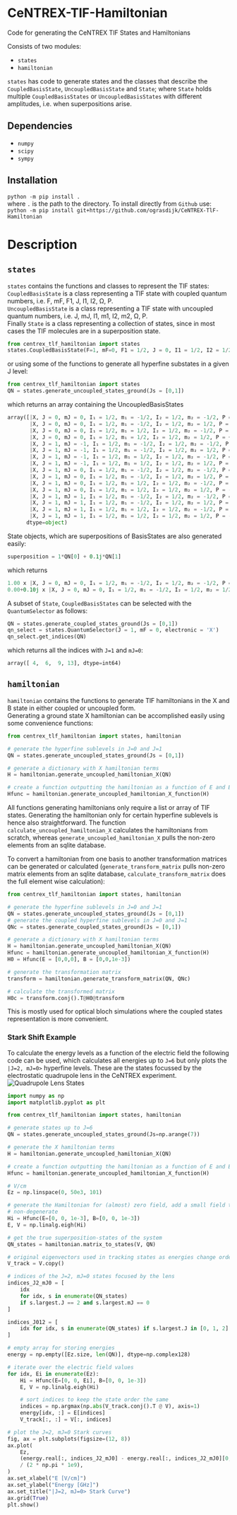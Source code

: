 # CeNTREX-TlF-Hamiltonian
Code for generating the CeNTREX TlF States and Hamiltonians

Consists of two modules:
* `states`
* `hamiltonian`

`states` has code to generate states and the classes that describe the `CoupledBasisState`, `UncoupledBasisState` and `State`; where `State` holds multiple `CoupledBasisStates` or `UncoupledBasisStates` with different amplitudes, i.e. when superpositions arise.

## Dependencies
* `numpy`
* `scipy`
* `sympy`

## Installation
`python -m pip install .`  
where `.` is the path to the directory. To install directly from `Github` use:  
`python -m pip install git+https://github.com/ograsdijk/CeNTREX-TlF-Hamiltonian`

# Description
## `states`
`states` contains the functions and classes to represent the TlF states:  
`CoupledBasisState` is a class representing a TlF state with coupled quantum numbers, i.e. F, mF, F1, J, I1, I2, Ω, P.  
`UncoupledBasisState` is a class representing a TlF state with uncoupled quantum numbers, i.e. J, mJ, I1, m1, I2, m2, Ω, P.  
Finally `State` is a class representing a collection of states, since in most cases the TlF molecules are in a superposition state.

```Python
from centrex_tlf_hamiltonian import states
states.CoupledBasisState(F=1, mF=0, F1 = 1/2, J = 0, I1 = 1/2, I2 = 1/2, Omega = 0, P = 1)
```
or using some of the functions to generate all hyperfine substates in a given J level: 
```Python
from centrex_tlf_hamiltonian import states
QN = states.generate_uncoupled_states_ground(Js = [0,1])
```
which returns an array containing the UncoupledBasisStates
```python
array([|X, J = 0, mJ = 0, I₁ = 1/2, m₁ = -1/2, I₂ = 1/2, m₂ = -1/2, P = +, Ω = 0>,
       |X, J = 0, mJ = 0, I₁ = 1/2, m₁ = -1/2, I₂ = 1/2, m₂ = 1/2, P = +, Ω = 0>,
       |X, J = 0, mJ = 0, I₁ = 1/2, m₁ = 1/2, I₂ = 1/2, m₂ = -1/2, P = +, Ω = 0>,
       |X, J = 0, mJ = 0, I₁ = 1/2, m₁ = 1/2, I₂ = 1/2, m₂ = 1/2, P = +, Ω = 0>,
       |X, J = 1, mJ = -1, I₁ = 1/2, m₁ = -1/2, I₂ = 1/2, m₂ = -1/2, P = -, Ω = 0>,
       |X, J = 1, mJ = -1, I₁ = 1/2, m₁ = -1/2, I₂ = 1/2, m₂ = 1/2, P = -, Ω = 0>,
       |X, J = 1, mJ = -1, I₁ = 1/2, m₁ = 1/2, I₂ = 1/2, m₂ = -1/2, P = -, Ω = 0>,
       |X, J = 1, mJ = -1, I₁ = 1/2, m₁ = 1/2, I₂ = 1/2, m₂ = 1/2, P = -, Ω = 0>,
       |X, J = 1, mJ = 0, I₁ = 1/2, m₁ = -1/2, I₂ = 1/2, m₂ = -1/2, P = -, Ω = 0>,
       |X, J = 1, mJ = 0, I₁ = 1/2, m₁ = -1/2, I₂ = 1/2, m₂ = 1/2, P = -, Ω = 0>,
       |X, J = 1, mJ = 0, I₁ = 1/2, m₁ = 1/2, I₂ = 1/2, m₂ = -1/2, P = -, Ω = 0>,
       |X, J = 1, mJ = 0, I₁ = 1/2, m₁ = 1/2, I₂ = 1/2, m₂ = 1/2, P = -, Ω = 0>,
       |X, J = 1, mJ = 1, I₁ = 1/2, m₁ = -1/2, I₂ = 1/2, m₂ = -1/2, P = -, Ω = 0>,
       |X, J = 1, mJ = 1, I₁ = 1/2, m₁ = -1/2, I₂ = 1/2, m₂ = 1/2, P = -, Ω = 0>,
       |X, J = 1, mJ = 1, I₁ = 1/2, m₁ = 1/2, I₂ = 1/2, m₂ = -1/2, P = -, Ω = 0>,
       |X, J = 1, mJ = 1, I₁ = 1/2, m₁ = 1/2, I₂ = 1/2, m₂ = 1/2, P = -, Ω = 0>],
      dtype=object)
```
State objects, which are superpositions of BasisStates are also generated easily:
```Python
superposition = 1*QN[0] + 0.1j*QN[1]
```
which returns
```Python
1.00 x |X, J = 0, mJ = 0, I₁ = 1/2, m₁ = -1/2, I₂ = 1/2, m₂ = -1/2, P = +, Ω = 0>
0.00+0.10j x |X, J = 0, mJ = 0, I₁ = 1/2, m₁ = -1/2, I₂ = 1/2, m₂ = 1/2, P = +, Ω = 0>
```
A subset of `State`, `CoupledBasisStates` can be selected with the `QuantumSelector` as follows:
```Python
QN = states.generate_coupled_states_ground(Js = [0,1])
qn_select = states.QuantumSelector(J = 1, mF = 0, electronic = 'X')
qn_select.get_indices(QN)
```
which returns all the indices with `J=1` and `mJ=0`:
```python
array([ 4,  6,  9, 13], dtype=int64)
```
## `hamiltonian`
`hamiltonian` contains the functions to generate TlF hamiltonians in the X and B state in either coupled or uncoupled form.  
Generating a ground state X hamiltonian can be accomplished easily using some convenience functions:
```Python
from centrex_tlf_hamiltonian import states, hamiltonian

# generate the hyperfine sublevels in J=0 and J=1
QN = states.generate_uncoupled_states_ground(Js = [0,1])

# generate a dictionary with X hamiltonian terms
H = hamiltonian.generate_uncoupled_hamiltonian_X(QN)

# create a function outputting the hamiltonian as a function of E and B
Hfunc = hamiltonian.generate_uncoupled_hamiltonian_X_function(H)
```
All functions generating hamiltonians only require a list or array of TlF states. Generating the hamiltonian only for certain hyperfine sublevels is hence also straightforward. The function `calculate_uncoupled_hamiltonian_X` calculates the hamiltonians from scratch, whereas `generate_uncoupled_hamiltonian_X` pulls the non-zero elements from an sqlite database.

To convert a hamiltonian from one basis to another transformation matrices can be generated or calculated
(`generate_transform_matrix` pulls non-zero matrix elements from an sqlite database, `calculate_transform_matrix` does the full element wise calculation):
```Python
from centrex_tlf_hamiltonian import states, hamiltonian

# generate the hyperfine sublevels in J=0 and J=1
QN = states.generate_uncoupled_states_ground(Js = [0,1])
# generate the coupled hyperfine sublevels in J=0 and J=1
QNc = states.generate_coupled_states_ground(Js = [0,1])

# generate a dictionary with X hamiltonian terms
H = hamiltonian.generate_uncoupled_hamiltonian_X(QN)
Hfunc = hamiltonian.generate_uncoupled_hamiltonian_X_function(H)
H0 = Hfunc(E = [0,0,0], B = [0,0,1e-3])

# generate the transformation matrix
transform = hamiltonian.generate_transform_matrix(QN, QNc)

# calculate the transformed matrix
H0c = transform.conj().T@H0@transform
```
This is mostly used for optical bloch simulations where the coupled states representation is more convenient.

### Stark Shift Example
To calculate the energy levels as a function of the electric field the following code can be used, which calculates all energies up to `J=6` but only plots the `|J=2, mJ=0>` hyperfine levels. These are the states focussed by the electrostatic quadrupole lens in the CeNTREX experiment.
![Quadrupole Lens States](quadrupole_lens_states.png)
```Python
import numpy as np
import matplotlib.pyplot as plt

from centrex_tlf_hamiltonian import states, hamiltonian

# generate states up to J=6
QN = states.generate_uncoupled_states_ground(Js=np.arange(7))

# generate the X hamiltonian terms
H = hamiltonian.generate_uncoupled_hamiltonian_X(QN)

# create a function outputting the hamiltonian as a function of E and B
Hfunc = hamiltonian.generate_uncoupled_hamiltonian_X_function(H)

# V/cm
Ez = np.linspace(0, 50e3, 101)

# generate the Hamiltonian for (almost) zero field, add a small field to make states
# non-degenerate
Hi = Hfunc(E=[0, 0, 1e-3], B=[0, 0, 1e-3])
E, V = np.linalg.eigh(Hi)

# get the true superposition-states of the system
QN_states = hamiltonian.matrix_to_states(V, QN)

# original eigenvectors used in tracking states as energies change order
V_track = V.copy()

# indices of the J=2, mJ=0 states focused by the lens
indices_J2_mJ0 = [
    idx
    for idx, s in enumerate(QN_states)
    if s.largest.J == 2 and s.largest.mJ == 0
]

indices_J012 = [
    idx for idx, s in enumerate(QN_states) if s.largest.J in [0, 1, 2]
]

# empty array for storing energies
energy = np.empty([Ez.size, len(QN)], dtype=np.complex128)

# iterate over the electric field values
for idx, Ei in enumerate(Ez):
    Hi = Hfunc(E=[0, 0, Ei], B=[0, 0, 1e-3])
    E, V = np.linalg.eigh(Hi)

    # sort indices to keep the state order the same
    indices = np.argmax(np.abs(V_track.conj().T @ V), axis=1)
    energy[idx, :] = E[indices]
    V_track[:, :] = V[:, indices]

# plot the J=2, mJ=0 Stark curves
fig, ax = plt.subplots(figsize=(12, 8))
ax.plot(
    Ez,
    (energy.real[:, indices_J2_mJ0] - energy.real[:, indices_J2_mJ0][0, 0])
    / (2 * np.pi * 1e9),
)
ax.set_xlabel("E [V/cm]")
ax.set_ylabel("Energy [GHz]")
ax.set_title("|J=2, mJ=0> Stark Curve")
ax.grid(True)
plt.show()
```
